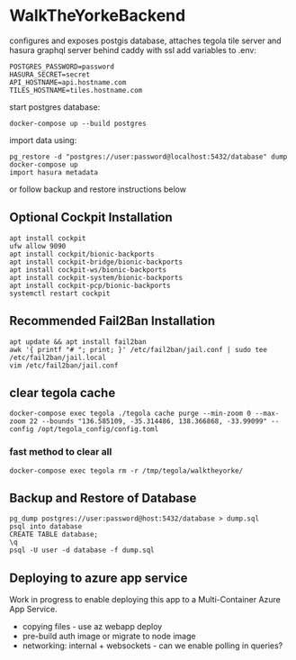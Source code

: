 # WalkTheYorkeBackend
configures and exposes postgis database, attaches tegola tile server and hasura graphql server behind caddy with ssl
add variables to .env:
```
POSTGRES_PASSWORD=password
HASURA_SECRET=secret
API_HOSTNAME=api.hostname.com
TILES_HOSTNAME=tiles.hostname.com
```
start postgres database:
```
docker-compose up --build postgres
```
import data using: 
```
pg_restore -d "postgres://user:password@localhost:5432/database" dump
docker-compose up
import hasura metadata

```
or follow backup and restore instructions below
## Optional Cockpit Installation
```
apt install cockpit
ufw allow 9090
apt install cockpit/bionic-backports
apt install cockpit-bridge/bionic-backports
apt install cockpit-ws/bionic-backports
apt install cockpit-system/bionic-backports
apt install cockpit-pcp/bionic-backports
systemctl restart cockpit
```
## Recommended Fail2Ban Installation
```
apt update && apt install fail2ban
awk '{ printf "# "; print; }' /etc/fail2ban/jail.conf | sudo tee /etc/fail2ban/jail.local
vim /etc/fail2ban/jail.conf
```
## clear tegola cache
```
docker-compose exec tegola ./tegola cache purge --min-zoom 0 --max-zoom 22 --bounds "136.585109, -35.314486, 138.366868, -33.99099" --config /opt/tegola_config/config.toml
```
### fast method to clear all
```
docker-compose exec tegola rm -r /tmp/tegola/walktheyorke/
```
## Backup and Restore of Database
```
pg_dump postgres://user:password@host:5432/database > dump.sql
psql into database
CREATE TABLE database;
\q
psql -U user -d database -f dump.sql
```
## Deploying to azure app service
Work in progress to enable deploying this app to a Multi-Container Azure App Service.
- copying files - use az webapp deploy
- pre-build auth image or migrate to node image
- networking: internal + websockets - can we enable polling in queries?
